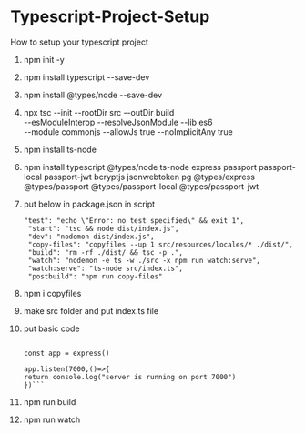 # Typescript-Project-Setup
How to setup your typescript project 

1. npm init -y

2. npm install typescript --save-dev

3. npm install @types/node --save-dev

4. npx tsc --init --rootDir src --outDir build \
--esModuleInterop --resolveJsonModule --lib es6 \
--module commonjs --allowJs true --noImplicitAny true

5. npm install ts-node
6. npm install typescript @types/node ts-node express passport passport-local passport-jwt bcryptjs jsonwebtoken pg @types/express @types/passport @types/passport-local @types/passport-jwt

7. put below in package.json in script
   ```
   "test": "echo \"Error: no test specified\" && exit 1",
    "start": "tsc && node dist/index.js",
    "dev": "nodemon dist/index.js",
    "copy-files": "copyfiles --up 1 src/resources/locales/* ./dist/",
    "build": "rm -rf ./dist/ && tsc -p .",
    "watch": "nodemon -e ts -w ./src -x npm run watch:serve",
    "watch:serve": "ts-node src/index.ts",
    "postbuild": "npm run copy-files"

    ```
8. npm i copyfiles
9. make src folder and put index.ts file
10. put basic code 
    ```mport express from 'express'

    const app = express()

    app.listen(7000,()=>{
    return console.log("server is running on port 7000")
    })```
11. npm run build
12. npm run watch
